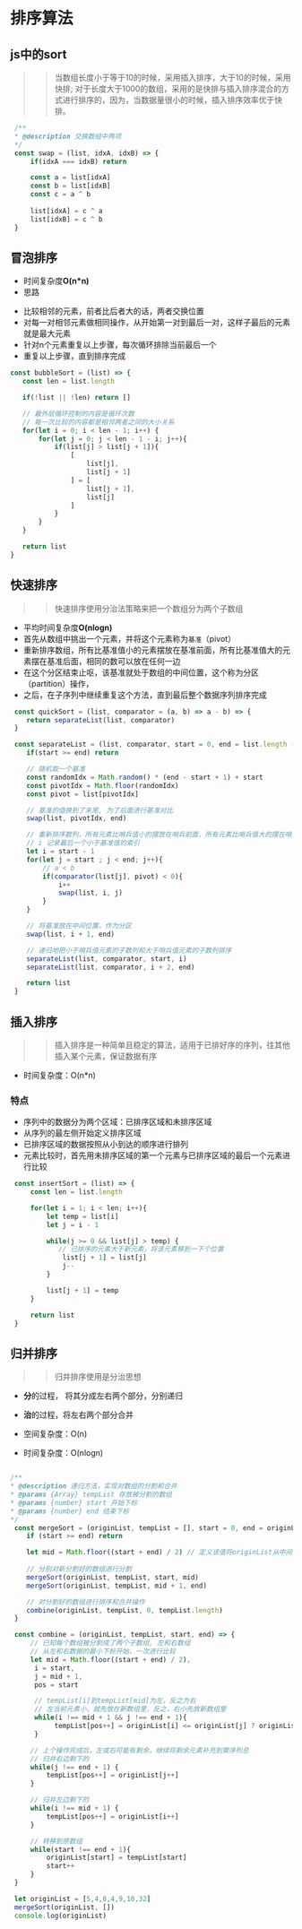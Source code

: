 # 排序算法

## js中的sort
>> 当数组长度小于等于10的时候，采用插入排序，大于10的时候，采用快排;
对于长度大于1000的数组，采用的是快排与插入排序混合的方式进行排序的，因为，当数据量很小的时候，插入排序效率优于快排。

```JavaScript
 /**
 * @description 交换数组中两项
 */
 const swap = (list, idxA, idxB) => {
     if(idxA === idxB) return

     const a = list[idxA]
     const b = list[idxB]
     const c = a ^ b
     
     list[idxA] = c ^ a
     list[idxB] = c ^ b
 }
```

## 冒泡排序

- 时间复杂度**O(n*n)**
- 思路
 + 比较相邻的元素，前者比后者大的话，两者交换位置
 + 对每一对相邻元素做相同操作，从开始第一对到最后一对，这样子最后的元素就是最大元素
 + 针对n个元素重复以上步骤，每次循环排除当前最后一个
 + 重复以上步骤，直到排序完成

 ```JavaScript
 const bubbleSort = (list) => {
    const len = list.length

    if(!list || !len) return []

    // 最外层循环控制的内容是循环次数
    // 每一次比较的内容都是相邻两者之间的大小关系 
    for(let i = 0; i < len - 1; i++) {
        for(let j = 0; j < len - 1 - i; j++){
            if(list[j] > list[j + 1]){
                [
                    list[j],
                    list[j + 1]
                ] = [
                    list[j + 1],
                    list[j]
                ]
            }
        }
    }

    return list
 }
 ```

 ## 快速排序

 >> 快速排序使用分治法策略来把一个数组分为两个子数组
 - 平均时间复杂度**O(nlogn)**
 - 首先从数组中挑出一个元素，并将这个元素称为<code>基准</code>（pivot）
 - 重新排序数组，所有比基准值小的元素摆放在基准前面，所有比基准值大的元素摆在基准后面，相同的数可以放在任何一边
 - 在这个分区结束止呕，该基准就处于数组的中间位置，这个称为分区（partition）操作，
 - 之后，在子序列中继续重复这个方法，直到最后整个数据序列排序完成

```JavaScript
 const quickSort = (list, comparator = (a, b) => a - b) => {
    return separateList(list, comparator)
 }

 const separateList = (list, comparator, start = 0, end = list.length - 1) => {
    if(start >= end) return

    // 随机取一个基准
    const randomIdx = Math.random() * (end - start + 1) + start
    const pivotIdx = Math.floor(randomIdx)
    const pivot = list[pivotIdx]

    // 基准的值换到了末尾, 为了后面进行基准对比 
    swap(list, pivotIdx, end)

    // 重新排序数列，所有元素比哨兵值小的摆放在哨兵前面，所有元素比哨兵值大的摆在哨兵的后面（相同的数可以到任一边）
    // i 记录最后一个小于基准值的索引
    let i = start - 1
    for(let j = start ; j < end; j++){
        // a < b
        if(comparator(list[j], pivot) < 0){
            i++
            swap(list, i, j)
        }
    }

    // 将基准放在中间位置，作为分区
    swap(list, i + 1, end)

    // 递归地把小于哨兵值元素的子数列和大于哨兵值元素的子数列排序
    separateList(list, comparator, start, i)
    separateList(list, comparator, i + 2, end)

    return list
 }
```

## 插入排序
>> 插入排序是一种简单且稳定的算法，适用于已排好序的序列，往其他插入某个元素，保证数据有序
- 时间复杂度：O(n*n)

### 特点
- 序列中的数据分为两个区域：已排序区域和未排序区域
- 从序列的最左侧开始定义排序区域
- 已排序区域的数据按照从小到达的顺序进行排列
- 元素比较时，首先用未排序区域的第一个元素与已排序区域的最后一个元素进行比较

```JavaScript
 const insertSort = (list) => {
     const len = list.length

     for(let i = 1; i < len; i++){
         let temp = list[i]
         let j = i - 1

         while(j >= 0 && list[j] > temp) {
            // 已排序的元素大于新元素，将该元素移到一下个位置
             list[j + 1] = list[j]
             j--
         }

         list[j + 1] = temp
     }

     return list
 }
```


## 归并排序
>> 归并排序使用是分治思想
- **分**的过程， 将其分成左右两个部分，分别递归
- **治**的过程，将左右两个部分合并

- 空间复杂度：O(n)
- 时间复杂度：O(nlogn)

```JavaScript

/**
* @description 递归方法，实现对数组的分割和合并
* @params {Array} tempList 存放被分割的数组
* @params {number} start 开始下标
* @params {number} end 结束下标
*/
 const mergeSort = (originList, tempList = [], start = 0, end = originList.length) => {
    if (start >= end) return

    let mid = Math.floor((start + end) / 2) // 定义该值将originList从中间分割 
    
    // 分别对新分割好的数组进行分割
    mergeSort(originList, tempList, start, mid)
    mergeSort(originList, tempList, mid + 1, end)

    // 对分割好的数组进行排序和合并操作
    combine(originList, tempList, 0, tempList.length)
 }

 const combine = (originList, tempList, start, end) => {
     // 已知每个数组被分割成了两个子数组, 左和右数组
     // 从左和右数据的最小下标开始，一次进行比较
     let mid = Math.floor((start + end) / 2),
      i = start,
      j = mid + 1,
      pos = start

      // tempList[i]到tempList[mid]为左，反之为右
      // 左当前元素小，就先放在新数组里，反之，右小先放新数组里
      while(i !== mid + 1 && j !== end + 1){
           tempList[pos++] = originList[i] <= originList[j] ? originList[i++] : originList[j++] 
      }

     // 上个操作完成后，左或右可能有剩余，继续将剩余元素补充到需序列总
     // 归并右边剩下的
     while(j !== end + 1) {
         tempList[pos++] = originList[j++]
     }

     // 归并左边剩下的
     while(i !== mid + 1) {
         tempList[pos++] = originList[i++]
     }

     // 转移到原数组
     while(start !== end + 1){
         originList[start] = tempList[start]
         start++
     }
 }

 let originList = [5,4,8,4,9,10,32] 
 mergeSort(originList, [])
 console.log(originList)
```